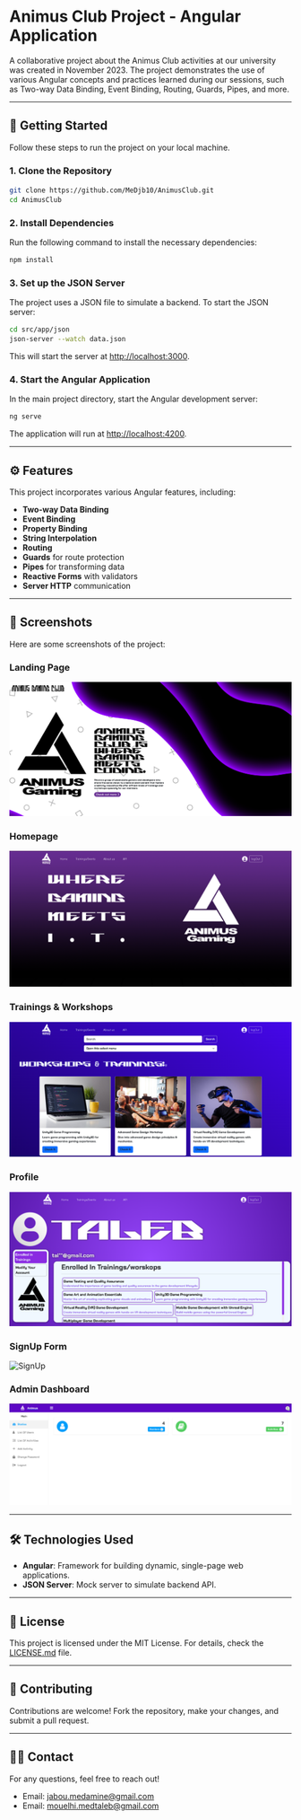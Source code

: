 # Animus Club Project - Angular Application  

A collaborative project about the Animus Club activities at our university was created in November 2023. The project demonstrates the use of various Angular concepts and practices learned during our sessions, such as Two-way Data Binding, Event Binding, Routing, Guards, Pipes, and more.

---

## 🚀 **Getting Started**  

Follow these steps to run the project on your local machine.

### 1. **Clone the Repository**  

```bash  
git clone https://github.com/MeDjb10/AnimusClub.git
cd AnimusClub
```  

### 2. **Install Dependencies**  

Run the following command to install the necessary dependencies:  

```bash  
npm install  
```  

### 3. **Set up the JSON Server**  

The project uses a JSON file to simulate a backend. To start the JSON server:  

```bash  
cd src/app/json  
json-server --watch data.json  
```  

This will start the server at [http://localhost:3000](http://localhost:3000).  

### 4. **Start the Angular Application**  

In the main project directory, start the Angular development server:  

```bash  
ng serve  
```  

The application will run at [http://localhost:4200](http://localhost:4200).  

---

## ⚙️ **Features**  

This project incorporates various Angular features, including:  

- **Two-way Data Binding**  
- **Event Binding**  
- **Property Binding**  
- **String Interpolation**  
- **Routing**  
- **Guards** for route protection  
- **Pipes** for transforming data  
- **Reactive Forms** with validators  
- **Server HTTP** communication  

---

## 📸 **Screenshots**  

Here are some screenshots of the project:  

### Landing Page  
![Landing Page](screenshots/landingPage.png)  

### Homepage  
![Homepage](screenshots/homePage.png)  

### Trainings & Workshops 
![Trainings](screenshots/trainnings.png)  

### Profile 
![Profile](screenshots/profile.png) 

### SignUp Form  
![SignUp](screenshots/singUp.png)  

### Admin Dashboard  
![Admin Dashboard](screenshots/adminDashboard.png)  

---

## 🛠 **Technologies Used**  

- **Angular**: Framework for building dynamic, single-page web applications.  
- **JSON Server**: Mock server to simulate backend API.  

---

## 📜 **License**  

This project is licensed under the MIT License. For details, check the [LICENSE.md](LICENSE.md) file.  

---

## 💬 **Contributing**  

Contributions are welcome! Fork the repository, make your changes, and submit a pull request.  

---

## 🧑‍💻 **Contact**  

For any questions, feel free to reach out!  

- Email: [jabou.medamine@gmail.com](mailto:jabou.medamine@gmail.com)
- Email: [mouelhi.medtaleb@gmail.com](mailto:mouelhi.medtaleb@gmail.com)  
